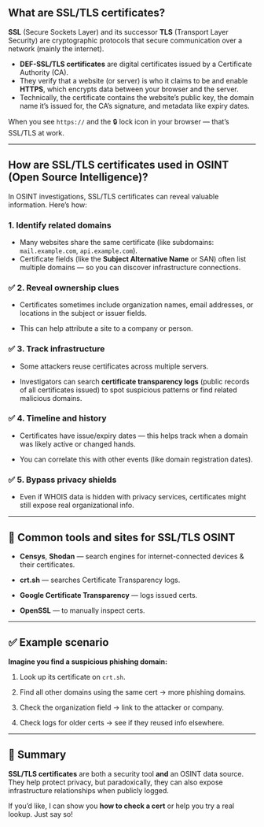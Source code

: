 ## What are SSL/TLS certificates?

**SSL** (Secure Sockets Layer) and its successor **TLS** (Transport Layer Security) are cryptographic protocols that secure communication over a network (mainly the internet).

- **DEF-SSL/TLS certificates** are digital certificates issued by a Certificate Authority (CA).
- They verify that a website (or server) is who it claims to be and enable **HTTPS**, which encrypts data between your browser and the server.
- Technically, the certificate contains the website’s public key, the domain name it’s issued for, the CA’s signature, and metadata like expiry dates.

When you see `https://` and the 🔒 lock icon in your browser — that’s SSL/TLS at work.

---

## How are SSL/TLS certificates used in OSINT (Open Source Intelligence)?

In OSINT investigations, SSL/TLS certificates can reveal valuable information. Here’s how:

### 1. Identify related domains

- Many websites share the same certificate (like subdomains: `mail.example.com`, `api.example.com`).
- Certificate fields (like the **Subject Alternative Name** or SAN) often list multiple domains — so you can discover infrastructure connections.

### ✅ **2. Reveal ownership clues**

- Certificates sometimes include organization names, email addresses, or locations in the subject or issuer fields.
    
- This can help attribute a site to a company or person.
    

### ✅ **3. Track infrastructure**

- Some attackers reuse certificates across multiple servers.
    
- Investigators can search **certificate transparency logs** (public records of all certificates issued) to spot suspicious patterns or find related malicious domains.
    

### ✅ **4. Timeline and history**

- Certificates have issue/expiry dates — this helps track when a domain was likely active or changed hands.
    
- You can correlate this with other events (like domain registration dates).
    

### ✅ **5. Bypass privacy shields**

- Even if WHOIS data is hidden with privacy services, certificates might still expose real organizational info.
    

---

## 🧰 **Common tools and sites for SSL/TLS OSINT**

- **Censys**, **Shodan** — search engines for internet-connected devices & their certificates.
    
- **crt.sh** — searches Certificate Transparency logs.
    
- **Google Certificate Transparency** — logs issued certs.
    
- **OpenSSL** — to manually inspect certs.
    

---

## ✅ **Example scenario**

**Imagine you find a suspicious phishing domain:**

1. Look up its certificate on `crt.sh`.
    
2. Find all other domains using the same cert → more phishing domains.
    
3. Check the organization field → link to the attacker or company.
    
4. Check logs for older certs → see if they reused info elsewhere.
    

---

## 📌 **Summary**

**SSL/TLS certificates** are both a security tool **and** an OSINT data source. They help protect privacy, but paradoxically, they can also expose infrastructure relationships when publicly logged.

If you’d like, I can show you **how to check a cert** or help you try a real lookup. Just say so!